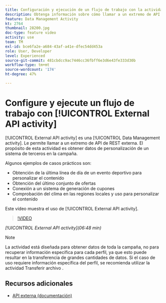 ```yaml
---
title: Configuración y ejecución de un flujo de trabajo con la actividad de API externa
description: Obtenga información sobre cómo llamar a un extremo de API de REST externa para extraer datos de personalización de un sistema de terceros a la campaña.
feature: Data Management Activity
kt: 2764
thumbnail: 28200.jpg
doc-type: feature video
activity: use
team: TM
exl-id: bce6fa2e-a684-43af-a41e-dfec54dd453a
role: User, Developer
level: Experienced
source-git-commit: 481cbdcc9ac7446cc36fbff6e3d6e43fe333d30b
workflow-type: tm+mt
source-wordcount: '174'
ht-degree: 47%

---
```


# Configure y ejecute un flujo de trabajo con [!UICONTROL External API activity]

[!UICONTROL External API activity] es una [!UICONTROL Data Management activity]. Le permite llamar a un extremo de API de REST externa. El propósito de esta actividad es obtener datos de personalización de un sistema de terceros en la campaña.

Algunos ejemplos de casos prácticos son:

* Obtención de la última línea de día de un evento deportivo para personalizar el contenido
* Obtención del último conjunto de ofertas
* Conexión a un sistema de generación de cupones
* Comprobación del clima en las regiones locales y uso para personalizar el contenido

Este vídeo muestra el uso de [!UICONTROL External API activity].

>[!VIDEO](https://video.tv.adobe.com/v/28200/?quality=12)

*[!UICONTROL External API activity](06:48 min)*

>[!NOTE]
>
>La actividad está diseñada para obtener datos de toda la campaña, no para recuperar información específica para cada perfil, ya que esto puede resultar en la transferencia de grandes cantidades de datos. Si el caso de uso requiere información específica del perfil, se recomienda utilizar la actividad Transferir archivo .

## Recursos adicionales

* [API externa (documentación)](https://experienceleague.adobe.com/docs/campaign-standard/using/managing-processes-and-data/data-management-activities/external-api.html?lang=en)
